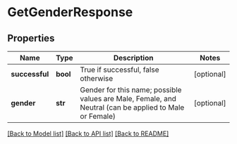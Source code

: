 # GetGenderResponse

## Properties
Name | Type | Description | Notes
------------ | ------------- | ------------- | -------------
**successful** | **bool** | True if successful, false otherwise | [optional] 
**gender** | **str** | Gender for this name; possible values are Male, Female, and Neutral (can be applied to Male or Female) | [optional] 

[[Back to Model list]](../README.md#documentation-for-models) [[Back to API list]](../README.md#documentation-for-api-endpoints) [[Back to README]](../README.md)



